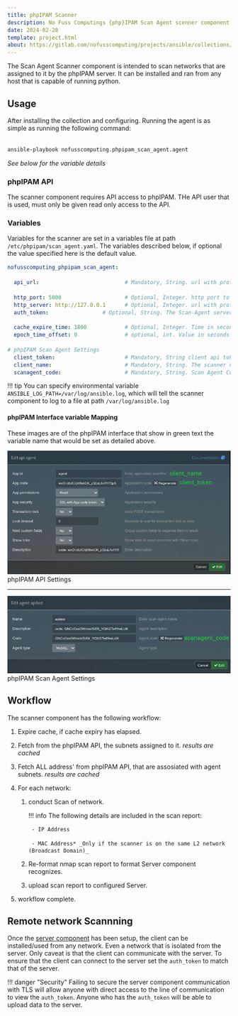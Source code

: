 ```yaml
---
title: phpIPAM Scanner
description: No Fuss Computings {php}IPAM Scan Agent scenner component
date: 2024-02-20
template: project.html
about: https://gitlab.com/nofusscomputing/projects/ansible/collections/phpipam_scan_agent
---
```


The Scan Agent Scanner component is intended to scan networks that are assigned to it by the phpIPAM server. It can be installed and ran from any host that is capable of running python.


## Usage

After installing the collection and configuring. Running the agent is as simple as running the following command:

``` bash

ansible-playbook nofusscomputing.phpipam_scan_agent.agent

```

_See below for the variable details_


### phpIPAM API

The scanner component requires API access to phpIPAM. THe API user that is used, must only be given read only access to the API.


### Variables

Variables for the scanner are set in a variables file at path `/etc/phpipam/scan_agent.yaml`. The variables described below, if optional the value specified here is the default value.

``` yaml
nofusscomputing_phpipam_scan_agent:

  api_url:                           # Mandatory, String. url with protocol of the phpIPAM API to connect to.

  http_port: 5000                    # Optional, Integer. http port to connect to the server.
  http_server: http://127.0.0.1      # Optional, Integer. url with protocol of the Scan Server to connect to.
  auth_token:                 # Optional, String. The Scan-Agent server authentication token.

  cache_expire_time: 1800            # Optional, Integer. Time in seconds to expire the phpIPAM cache.
  epoch_time_offset: 0               # optional, int. Value in seconds to offset the time

# phpIPAM Scan Agent Settings
  client_token:                      # Mandatory, String client api token to connect to phpIPAM API [client_token]
  client_name:                       # Mandatory, String. The scanner name as set in phpIPAM interface [client_name]
  scanagent_code:                    # Mandatory, String. Scan Agent Code as set in phpIPAM interface [scanagent_code]


```

!!! tip
    You can specify environmental variable `ANSIBLE_LOG_PATH=/var/log/ansible.log`, which will tell the scanner component to log to a file at path `/var/log/ansible.log`


#### phpIPAM Interface variable Mapping

These images are of the phpIPAM interface that show in green text the variable name that would be set as detailed above.

![phpIPAM API](images/phpipam_api.png)
phpIPAM API Settings

----

![phpIPAM Scan Agent](images/phpipam_scan_agent_details.png)
phpIPAM Scan Agent Settings


## Workflow

The scanner component has the following workflow:

1. Expire cache, if cache expiry has elapsed.

1. Fetch from the phpIPAM API, the subnets assigned to it. _results are cached_

1. Fetch ALL address' from phpIPAM API, that are assosiated with agent subnets. _results are cached_

1. For each network:

    1. conduct Scan of network.

        !!! info
            The following details are included in the scan report:
    
            - IP Address
    
            - MAC Address* _Only if the scanner is on the same L2 network (Broadcast Domain)_

    1. Re-format nmap scan report to format Server component recognizes.

    1. upload scan report to configured Server.

1. workflow complete.


## Remote network Scannning

Once the [server component](server.md#remote%20network%20scannning) has been setup, the client can be installed/used from any network. Even a network that is isolated from the server. Only caveat is that the client can communicate with the server. To ensure that the client can connect to the server set the `auth_token` to match that of the server.

!!! danger "Security"
    Failing to secure the server component communication with TLS will allow anyone with direct access to the line of communication to view the `auth_token`. Anyone who has the `auth_token` will be able to upload data to the server.
